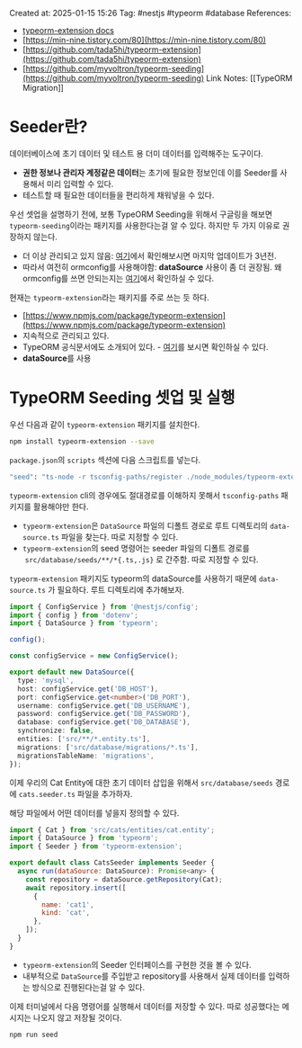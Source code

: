 Created at:  2025-01-15 15:26
Tag: #nestjs #typeorm #database 
References:
- [typeorm-extension docs](https://typeorm-extension.tada5hi.net/guide/)
- [https://min-nine.tistory.com/80](https://min-nine.tistory.com/80)
- [https://github.com/tada5hi/typeorm-extension](https://github.com/tada5hi/typeorm-extension)
- [https://github.com/myvoltron/typeorm-seeding](https://github.com/myvoltron/typeorm-seeding)
Link Notes: [[TypeORM Migration]]

# Seeder란?
데이터베이스에 초기 데이터 및 테스트 용 더미 데이터를 입력해주는 도구이다.
- **권한 정보나 관리자 계정같은 데이터**는 초기에 필요한 정보인데 이를 Seeder를 사용해서 미리 입력할 수 있다.
- 테스트할 때 필요한 데이터들을 편리하게 채워넣을 수 있다.

우선 셋업을 설명하기 전에, 보통 TypeORM Seeding을 위해서 구글링을 해보면 `typeorm-seeding`이라는 패키지를 사용한다는걸 알 수 있다. 하지만 두 가지 이유로 권장하지 않는다.
- 더 이상 관리되고 있지 않음: [여기](https://www.npmjs.com/package/typeorm-seeding)에서 확인해보시면 마지막 업데이트가 3년전.
- 따라서 여전히 ormconfig를 사용해야함: **dataSource** 사용이 좀 더 권장됨. 왜 ormconfig를 쓰면 안되는지는 [여기](https://typeorm.io/changelog#breaking-changes-1)에서 확인하실 수 있다.

 현재는 `typeorm-extension`라는 패키지를 주로 쓰는 듯 하다.
- [https://www.npmjs.com/package/typeorm-extension](https://www.npmjs.com/package/typeorm-extension)
- 지속적으로 관리되고 있다.
- TypeORM 공식문서에도 소개되어 있다. - [여기](https://typeorm.io/#extensions)를 보시면 확인하실 수 있다.
- **dataSource**를 사용
# TypeORM Seeding 셋업 및 실행
우선 다음과 같이 `typeorm-extension` 패키지를 설치한다.
```bash
npm install typeorm-extension --save
```

`package.json`의 `scripts` 섹션에 다음 스크립트를 넣는다.
```bash
"seed": "ts-node -r tsconfig-paths/register ./node_modules/typeorm-extension/dist/cli/index.js seed",
```

`typeorm-extension` cli의 경우에도 절대경로를 이해하지 못해서 `tsconfig-paths` 패키지를 활용해야만 한다.
- `typeorm-extension`은 `DataSource` 파일의 디폴트 경로로 루트 디렉토리의 `data-source.ts` 파일을 찾는다. 따로 지정할 수 있다.
- `typeorm-extension`의 seed 명령어는 seeder 파일의 디폴트 경로를  `src/database/seeds/**/*{.ts,.js}` 로 간주함. 따로 지정할 수 있다.

`typeorm-extension` 패키지도 typeorm의 dataSource를 사용하기 때문에 `data-source.ts` 가 필요하다. 루트 디렉토리에 추가해보자.
```typescript
import { ConfigService } from '@nestjs/config';
import { config } from 'dotenv';
import { DataSource } from 'typeorm';

config();

const configService = new ConfigService();

export default new DataSource({
  type: 'mysql',
  host: configService.get('DB_HOST'),
  port: configService.get<number>('DB_PORT'),
  username: configService.get('DB_USERNAME'),
  password: configService.get('DB_PASSWORD'),
  database: configService.get('DB_DATABASE'),
  synchronize: false,
  entities: ['src/**/*.entity.ts'],
  migrations: ['src/database/migrations/*.ts'],
  migrationsTableName: 'migrations',
});
```

이제 우리의 Cat Entity에 대한 초기 데이터 삽입을 위해서 `src/database/seeds` 경로에 `cats.seeder.ts` 파일을 추가하자.

해당 파일에서 어떤 데이터를 넣을지 정의할 수 있다.
```jsx
import { Cat } from 'src/cats/entities/cat.entity';
import { DataSource } from 'typeorm';
import { Seeder } from 'typeorm-extension';

export default class CatsSeeder implements Seeder {
  async run(dataSource: DataSource): Promise<any> {
    const repository = dataSource.getRepository(Cat);
    await repository.insert([
      {
        name: 'cat1',
        kind: 'cat',
      },
    ]);
  }
}
```
 - `typeorm-extension`의 Seeder 인터페이스를 구현한 것을 볼 수 있다. 
 - 내부적으로 `DataSource`를 주입받고 repository를 사용해서 실제 데이터를 입력하는 방식으로 진행된다는걸 알 수 있다.

이제 터미널에서 다음 명령어를 실행해서 데이터를 저장할 수 있다. 따로 성공했다는 메시지는 나오지 않고 저장될 것이다.
```bash
npm run seed
```